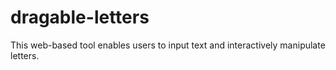 # dragable-letters
This web-based tool enables users to input text and interactively manipulate letters.
